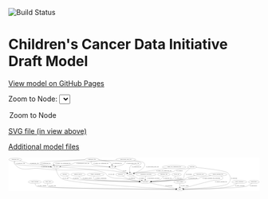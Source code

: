 <link rel='stylesheet' href="assets/style.css">
<link rel='stylesheet' href="https://unpkg.com/leaflet@1.5.1/dist/leaflet.css" integrity="sha512-xwE/Az9zrjBIphAcBb3F6JVqxf46+CDLwfLMHloNu6KEQCAWi6HcDUbeOfBIptF7tcCzusKFjFw2yuvEpDL9wQ==" crossorigin="">
<script type="text/javascript" src="https://code.jquery.com/jquery-3.2.1.min.js"></script>
<script type="text/javascript"  src="https://unpkg.com/leaflet@1.5.1/dist/leaflet.js"></script>
<script type="text/javascript" src="assets/actions.js"></script>

![Build Status](https://github.com/CBIIT/ccdi-model/actions/workflows/model-test-and-deploy.yml/badge.svg)

# Children's Cancer Data Initiative Draft Model

[View model on GitHub Pages](https://cbiit.github.io/ccdi-model/)



Zoom to Node: <select id="node_select">
  <option value="">Zoom to Node</option>
</select>
<div id="model"></div>

<p>
<a href="./model-desc/ccdi-model.svg">SVG file (in view above)</a>
<p>
<a href="./model-desc">Additional model files</a>
<div id='graph' style='display:off;'>
<svg width="2925pt" height="392pt"
 viewBox="0.00 0.00 2925.09 392.00" xmlns="http://www.w3.org/2000/svg" xmlns:xlink="http://www.w3.org/1999/xlink">
<g id="graph0" class="graph" transform="scale(1 1) rotate(0) translate(4 388)">
<title>Perl</title>
<polygon fill="#ffffff" stroke="transparent" points="-4,4 -4,-388 2921.0877,-388 2921.0877,4 -4,4"/>
<!-- family_relationship -->
<g id="node1" class="node">
<title>family_relationship</title>
<ellipse fill="none" stroke="#000000" cx="1011.0433" cy="-192" rx="100.1823" ry="18"/>
<text text-anchor="middle" x="1011.0433" y="-188.3" font-family="Times,serif" font-size="14.00" fill="#000000">family_relationship</text>
</g>
<!-- participant -->
<g id="node10" class="node">
<title>participant</title>
<ellipse fill="none" stroke="#000000" cx="1590.0433" cy="-105" rx="62.2891" ry="18"/>
<text text-anchor="middle" x="1590.0433" y="-101.3" font-family="Times,serif" font-size="14.00" fill="#000000">participant</text>
</g>
<!-- family_relationship&#45;&gt;participant -->
<g id="edge21" class="edge">
<title>family_relationship&#45;&gt;participant</title>
<path fill="none" stroke="#000000" d="M996.485,-174.0464C989.5983,-163.3012 984.5472,-150.0238 993.0433,-141 1010.7642,-122.1783 1362.2854,-110.8525 1517.4723,-106.7518"/>
<polygon fill="#000000" stroke="#000000" points="1517.9469,-110.2407 1527.8521,-106.4806 1517.764,-103.2431 1517.9469,-110.2407"/>
<text text-anchor="middle" x="1072.5433" y="-144.8" font-family="Times,serif" font-size="14.00" fill="#000000">of_family_relationship</text>
</g>
<!-- diagnosis -->
<g id="node2" class="node">
<title>diagnosis</title>
<ellipse fill="none" stroke="#000000" cx="1301.0433" cy="-192" rx="54.6905" ry="18"/>
<text text-anchor="middle" x="1301.0433" y="-188.3" font-family="Times,serif" font-size="14.00" fill="#000000">diagnosis</text>
</g>
<!-- diagnosis&#45;&gt;participant -->
<g id="edge35" class="edge">
<title>diagnosis&#45;&gt;participant</title>
<path fill="none" stroke="#000000" d="M1324.5035,-175.5728C1341.8462,-164.1906 1366.449,-149.5918 1390.0433,-141 1431.7341,-125.8183 1480.7298,-116.8648 1519.7918,-111.6841"/>
<polygon fill="#000000" stroke="#000000" points="1520.5351,-115.1179 1530.0134,-110.3839 1519.6517,-108.1738 1520.5351,-115.1179"/>
<text text-anchor="middle" x="1434.5433" y="-144.8" font-family="Times,serif" font-size="14.00" fill="#000000">of_diagnosis</text>
</g>
<!-- single_cell_sequencing_file -->
<g id="node3" class="node">
<title>single_cell_sequencing_file</title>
<ellipse fill="none" stroke="#000000" cx="1926.0433" cy="-279" rx="137.5759" ry="18"/>
<text text-anchor="middle" x="1926.0433" y="-275.3" font-family="Times,serif" font-size="14.00" fill="#000000">single_cell_sequencing_file</text>
</g>
<!-- sample -->
<g id="node13" class="node">
<title>sample</title>
<ellipse fill="none" stroke="#000000" cx="1418.0433" cy="-192" rx="44.393" ry="18"/>
<text text-anchor="middle" x="1418.0433" y="-188.3" font-family="Times,serif" font-size="14.00" fill="#000000">sample</text>
</g>
<!-- single_cell_sequencing_file&#45;&gt;sample -->
<g id="edge33" class="edge">
<title>single_cell_sequencing_file&#45;&gt;sample</title>
<path fill="none" stroke="#000000" d="M1839.2042,-264.9364C1773.7805,-254.4472 1681.8401,-239.9321 1601.0433,-228 1543.3401,-219.4784 1527.8029,-223.4393 1471.0433,-210 1467.6302,-209.1919 1464.126,-208.2538 1460.6242,-207.2385"/>
<polygon fill="#000000" stroke="#000000" points="1461.427,-203.8234 1450.8394,-204.2165 1459.3612,-210.5116 1461.427,-203.8234"/>
<text text-anchor="middle" x="1807.5433" y="-231.8" font-family="Times,serif" font-size="14.00" fill="#000000">of_single_cell_sequencing_file</text>
</g>
<!-- pdx -->
<g id="node4" class="node">
<title>pdx</title>
<ellipse fill="none" stroke="#000000" cx="1208.0433" cy="-279" rx="27.8951" ry="18"/>
<text text-anchor="middle" x="1208.0433" y="-275.3" font-family="Times,serif" font-size="14.00" fill="#000000">pdx</text>
</g>
<!-- pdx&#45;&gt;sample -->
<g id="edge8" class="edge">
<title>pdx&#45;&gt;sample</title>
<path fill="none" stroke="#000000" d="M1231.7247,-269.1891C1267.1268,-254.5225 1334.3068,-226.6908 1377.586,-208.7609"/>
<polygon fill="#000000" stroke="#000000" points="1379.0725,-211.9336 1386.9714,-204.8726 1376.3932,-205.4666 1379.0725,-211.9336"/>
<text text-anchor="middle" x="1349.0433" y="-231.8" font-family="Times,serif" font-size="14.00" fill="#000000">of_pdx</text>
</g>
<!-- methylation_array_file -->
<g id="node5" class="node">
<title>methylation_array_file</title>
<ellipse fill="none" stroke="#000000" cx="1364.0433" cy="-366" rx="115.8798" ry="18"/>
<text text-anchor="middle" x="1364.0433" y="-362.3" font-family="Times,serif" font-size="14.00" fill="#000000">methylation_array_file</text>
</g>
<!-- methylation_array_file&#45;&gt;pdx -->
<g id="edge16" class="edge">
<title>methylation_array_file&#45;&gt;pdx</title>
<path fill="none" stroke="#000000" d="M1360.3354,-347.5551C1357.2194,-336.625 1351.6712,-323.3258 1342.0433,-315 1327.636,-302.5412 1279.8943,-291.7373 1245.4997,-285.2981"/>
<polygon fill="#000000" stroke="#000000" points="1245.7709,-281.79 1235.3058,-283.4428 1244.5174,-288.6769 1245.7709,-281.79"/>
<text text-anchor="middle" x="1443.5433" y="-318.8" font-family="Times,serif" font-size="14.00" fill="#000000">of_methylation_array_file</text>
</g>
<!-- cell_line -->
<g id="node9" class="node">
<title>cell_line</title>
<ellipse fill="none" stroke="#000000" cx="546.0433" cy="-279" rx="49.2915" ry="18"/>
<text text-anchor="middle" x="546.0433" y="-275.3" font-family="Times,serif" font-size="14.00" fill="#000000">cell_line</text>
</g>
<!-- methylation_array_file&#45;&gt;cell_line -->
<g id="edge15" class="edge">
<title>methylation_array_file&#45;&gt;cell_line</title>
<path fill="none" stroke="#000000" d="M1255.7689,-359.5423C1085.7236,-349.3832 774.9411,-330.7385 772.0433,-330 756.8226,-326.121 754.9974,-319.8052 740.0433,-315 695.2861,-300.6182 642.7638,-291.3103 603.6641,-285.7693"/>
<polygon fill="#000000" stroke="#000000" points="603.9026,-282.2692 593.5188,-284.3731 602.9483,-289.2038 603.9026,-282.2692"/>
<text text-anchor="middle" x="863.5433" y="-318.8" font-family="Times,serif" font-size="14.00" fill="#000000">of_methylation_array_file</text>
</g>
<!-- methylation_array_file&#45;&gt;sample -->
<g id="edge14" class="edge">
<title>methylation_array_file&#45;&gt;sample</title>
<path fill="none" stroke="#000000" d="M1457.8423,-355.4225C1509.6831,-348.6083 1565.2,-339.3098 1573.0433,-330 1615.0438,-280.1464 1520.2551,-231.8306 1461.0494,-207.7805"/>
<polygon fill="#000000" stroke="#000000" points="1462.1077,-204.4348 1451.522,-203.9934 1459.5219,-210.9397 1462.1077,-204.4348"/>
<text text-anchor="middle" x="1673.5433" y="-275.3" font-family="Times,serif" font-size="14.00" fill="#000000">of_methylation_array_file</text>
</g>
<!-- study_funding -->
<g id="node6" class="node">
<title>study_funding</title>
<ellipse fill="none" stroke="#000000" cx="304.0433" cy="-105" rx="77.1866" ry="18"/>
<text text-anchor="middle" x="304.0433" y="-101.3" font-family="Times,serif" font-size="14.00" fill="#000000">study_funding</text>
</g>
<!-- study -->
<g id="node17" class="node">
<title>study</title>
<ellipse fill="none" stroke="#000000" cx="1992.0433" cy="-18" rx="36.2938" ry="18"/>
<text text-anchor="middle" x="1992.0433" y="-14.3" font-family="Times,serif" font-size="14.00" fill="#000000">study</text>
</g>
<!-- study_funding&#45;&gt;study -->
<g id="edge20" class="edge">
<title>study_funding&#45;&gt;study</title>
<path fill="none" stroke="#000000" d="M306.7814,-86.9678C309.5548,-75.4654 315.0849,-61.3781 326.0433,-54 360.548,-30.7684 1678.4197,-20.2186 1945.2269,-18.3186"/>
<polygon fill="#000000" stroke="#000000" points="1945.377,-21.8177 1955.352,-18.247 1945.3275,-14.8179 1945.377,-21.8177"/>
<text text-anchor="middle" x="388.0433" y="-57.8" font-family="Times,serif" font-size="14.00" fill="#000000">of_study_funding</text>
</g>
<!-- radiology_file -->
<g id="node7" class="node">
<title>radiology_file</title>
<ellipse fill="none" stroke="#000000" cx="1807.0433" cy="-192" rx="73.387" ry="18"/>
<text text-anchor="middle" x="1807.0433" y="-188.3" font-family="Times,serif" font-size="14.00" fill="#000000">radiology_file</text>
</g>
<!-- radiology_file&#45;&gt;participant -->
<g id="edge9" class="edge">
<title>radiology_file&#45;&gt;participant</title>
<path fill="none" stroke="#000000" d="M1800.8659,-173.9494C1796.0962,-162.7423 1788.3731,-148.9969 1777.0433,-141 1758.2096,-127.7066 1704.4043,-118.2134 1659.317,-112.3249"/>
<polygon fill="#000000" stroke="#000000" points="1659.6161,-108.8349 1649.2556,-111.0506 1658.7365,-115.7794 1659.6161,-108.8349"/>
<text text-anchor="middle" x="1849.0433" y="-144.8" font-family="Times,serif" font-size="14.00" fill="#000000">of_radiology_file</text>
</g>
<!-- study_arm -->
<g id="node8" class="node">
<title>study_arm</title>
<ellipse fill="none" stroke="#000000" cx="459.0433" cy="-105" rx="59.5901" ry="18"/>
<text text-anchor="middle" x="459.0433" y="-101.3" font-family="Times,serif" font-size="14.00" fill="#000000">study_arm</text>
</g>
<!-- study_arm&#45;&gt;study -->
<g id="edge24" class="edge">
<title>study_arm&#45;&gt;study</title>
<path fill="none" stroke="#000000" d="M453.8021,-87.0199C451.787,-75.9867 451.6684,-62.4074 460.0433,-54 486.9114,-27.0272 1691.1898,-19.5053 1945.2816,-18.2173"/>
<polygon fill="#000000" stroke="#000000" points="1945.6538,-21.7156 1955.6362,-18.1656 1945.6188,-14.7156 1945.6538,-21.7156"/>
<text text-anchor="middle" x="508.5433" y="-57.8" font-family="Times,serif" font-size="14.00" fill="#000000">of_study_arm</text>
</g>
<!-- cell_line&#45;&gt;participant -->
<g id="edge23" class="edge">
<title>cell_line&#45;&gt;participant</title>
<path fill="none" stroke="#000000" d="M595.6266,-277.1754C717.3832,-272.0427 1027.8572,-254.8174 1120.0433,-210 1140.3932,-200.1066 1135.9195,-184.3457 1156.0433,-174 1235.7759,-133.0093 1266.5101,-155.1214 1355.0433,-141 1412.1927,-131.8844 1477.2352,-121.9549 1524.3811,-114.8375"/>
<polygon fill="#000000" stroke="#000000" points="1525.0936,-118.2697 1534.4599,-113.3176 1524.0498,-111.3479 1525.0936,-118.2697"/>
<text text-anchor="middle" x="1196.5433" y="-188.3" font-family="Times,serif" font-size="14.00" fill="#000000">of_cell_line</text>
</g>
<!-- cell_line&#45;&gt;study -->
<g id="edge22" class="edge">
<title>cell_line&#45;&gt;study</title>
<path fill="none" stroke="#000000" d="M549.1875,-260.9271C555.8944,-228.8979 575.017,-163.4363 622.0433,-141 743.9042,-82.86 1719.6861,-31.4492 1945.5084,-20.2541"/>
<polygon fill="#000000" stroke="#000000" points="1945.8733,-23.7404 1955.6885,-19.7515 1945.5281,-16.749 1945.8733,-23.7404"/>
<text text-anchor="middle" x="662.5433" y="-144.8" font-family="Times,serif" font-size="14.00" fill="#000000">of_cell_line</text>
</g>
<!-- participant&#45;&gt;study -->
<g id="edge2" class="edge">
<title>participant&#45;&gt;study</title>
<path fill="none" stroke="#000000" d="M1640.144,-94.1573C1719.6474,-76.9513 1873.3773,-43.6814 1948.538,-27.4153"/>
<polygon fill="#000000" stroke="#000000" points="1949.5728,-30.7725 1958.6062,-25.2364 1948.0921,-23.9309 1949.5728,-30.7725"/>
<text text-anchor="middle" x="1865.5433" y="-57.8" font-family="Times,serif" font-size="14.00" fill="#000000">of_participant</text>
</g>
<!-- follow_up -->
<g id="node11" class="node">
<title>follow_up</title>
<ellipse fill="none" stroke="#000000" cx="1954.0433" cy="-192" rx="55.4913" ry="18"/>
<text text-anchor="middle" x="1954.0433" y="-188.3" font-family="Times,serif" font-size="14.00" fill="#000000">follow_up</text>
</g>
<!-- follow_up&#45;&gt;participant -->
<g id="edge26" class="edge">
<title>follow_up&#45;&gt;participant</title>
<path fill="none" stroke="#000000" d="M1944.0501,-173.7867C1936.7547,-162.3613 1925.7583,-148.4322 1912.0433,-141 1870.3661,-118.415 1743.9973,-109.9644 1662.5177,-106.8263"/>
<polygon fill="#000000" stroke="#000000" points="1662.4412,-103.3212 1652.3195,-106.4521 1662.1845,-110.3165 1662.4412,-103.3212"/>
<text text-anchor="middle" x="1975.0433" y="-144.8" font-family="Times,serif" font-size="14.00" fill="#000000">of_follow_up</text>
</g>
<!-- pathology_file -->
<g id="node12" class="node">
<title>pathology_file</title>
<ellipse fill="none" stroke="#000000" cx="76.0433" cy="-366" rx="76.0865" ry="18"/>
<text text-anchor="middle" x="76.0433" y="-362.3" font-family="Times,serif" font-size="14.00" fill="#000000">pathology_file</text>
</g>
<!-- pathology_file&#45;&gt;pdx -->
<g id="edge6" class="edge">
<title>pathology_file&#45;&gt;pdx</title>
<path fill="none" stroke="#000000" d="M126.0081,-352.3867C148.4681,-346.0086 175.2246,-338.0509 199.0433,-330 216.6366,-324.0533 219.8502,-318.7284 238.0433,-315 284.381,-305.5038 995.7274,-284.969 1169.8159,-280.0666"/>
<polygon fill="#000000" stroke="#000000" points="1170.1354,-283.5591 1180.0331,-279.7795 1169.9386,-276.5619 1170.1354,-283.5591"/>
<text text-anchor="middle" x="299.0433" y="-318.8" font-family="Times,serif" font-size="14.00" fill="#000000">of_pathology_file</text>
</g>
<!-- pathology_file&#45;&gt;cell_line -->
<g id="edge5" class="edge">
<title>pathology_file&#45;&gt;cell_line</title>
<path fill="none" stroke="#000000" d="M70.87,-347.6764C69.0012,-336.7919 69.0163,-323.4981 77.0433,-315 90.9174,-300.3115 363.7128,-286.8155 486.7468,-281.449"/>
<polygon fill="#000000" stroke="#000000" points="486.9196,-284.9449 496.759,-281.0158 486.617,-277.9514 486.9196,-284.9449"/>
<text text-anchor="middle" x="138.0433" y="-318.8" font-family="Times,serif" font-size="14.00" fill="#000000">of_pathology_file</text>
</g>
<!-- pathology_file&#45;&gt;sample -->
<g id="edge4" class="edge">
<title>pathology_file&#45;&gt;sample</title>
<path fill="none" stroke="#000000" d="M66.3979,-348.1051C62.0641,-337.382 59.4334,-324.1073 67.0433,-315 153.63,-211.3747 231.894,-276.474 366.0433,-261 807.693,-210.0562 928.3988,-293.6148 1365.0433,-210 1368.6939,-209.3009 1372.4368,-208.4089 1376.163,-207.3972"/>
<polygon fill="#000000" stroke="#000000" points="1377.3293,-210.7018 1385.9121,-204.49 1375.3289,-203.9937 1377.3293,-210.7018"/>
<text text-anchor="middle" x="427.0433" y="-275.3" font-family="Times,serif" font-size="14.00" fill="#000000">of_pathology_file</text>
</g>
<!-- sample&#45;&gt;participant -->
<g id="edge27" class="edge">
<title>sample&#45;&gt;participant</title>
<path fill="none" stroke="#000000" d="M1444.1405,-177.2517C1462.8726,-166.8108 1488.807,-152.6504 1512.0433,-141 1523.1883,-135.412 1535.3717,-129.6348 1546.727,-124.3878"/>
<polygon fill="#000000" stroke="#000000" points="1548.3994,-127.4714 1556.0297,-120.1208 1545.481,-121.1088 1548.3994,-127.4714"/>
<text text-anchor="middle" x="1548.5433" y="-144.8" font-family="Times,serif" font-size="14.00" fill="#000000">of_sample</text>
</g>
<!-- study_admin -->
<g id="node14" class="node">
<title>study_admin</title>
<ellipse fill="none" stroke="#000000" cx="1992.0433" cy="-105" rx="70.3881" ry="18"/>
<text text-anchor="middle" x="1992.0433" y="-101.3" font-family="Times,serif" font-size="14.00" fill="#000000">study_admin</text>
</g>
<!-- study_admin&#45;&gt;study -->
<g id="edge34" class="edge">
<title>study_admin&#45;&gt;study</title>
<path fill="none" stroke="#000000" d="M1992.0433,-86.9735C1992.0433,-75.1918 1992.0433,-59.5607 1992.0433,-46.1581"/>
<polygon fill="#000000" stroke="#000000" points="1995.5434,-46.0033 1992.0433,-36.0034 1988.5434,-46.0034 1995.5434,-46.0033"/>
<text text-anchor="middle" x="2048.5433" y="-57.8" font-family="Times,serif" font-size="14.00" fill="#000000">of_study_admin</text>
</g>
<!-- therapeutic_procedure -->
<g id="node15" class="node">
<title>therapeutic_procedure</title>
<ellipse fill="none" stroke="#000000" cx="1598.0433" cy="-192" rx="117.7793" ry="18"/>
<text text-anchor="middle" x="1598.0433" y="-188.3" font-family="Times,serif" font-size="14.00" fill="#000000">therapeutic_procedure</text>
</g>
<!-- therapeutic_procedure&#45;&gt;participant -->
<g id="edge3" class="edge">
<title>therapeutic_procedure&#45;&gt;participant</title>
<path fill="none" stroke="#000000" d="M1593.8674,-173.7781C1592.7401,-168.1126 1591.662,-161.8249 1591.0433,-156 1590.2765,-148.7816 1589.8982,-140.9571 1589.7383,-133.6546"/>
<polygon fill="#000000" stroke="#000000" points="1593.2363,-133.4266 1589.6403,-123.4607 1586.2367,-133.4939 1593.2363,-133.4266"/>
<text text-anchor="middle" x="1684.0433" y="-144.8" font-family="Times,serif" font-size="14.00" fill="#000000">of_therapeutic_procedure</text>
</g>
<!-- synonym -->
<g id="node16" class="node">
<title>synonym</title>
<ellipse fill="none" stroke="#000000" cx="2134.0433" cy="-279" rx="51.9908" ry="18"/>
<text text-anchor="middle" x="2134.0433" y="-275.3" font-family="Times,serif" font-size="14.00" fill="#000000">synonym</text>
</g>
<!-- synonym&#45;&gt;participant -->
<g id="edge11" class="edge">
<title>synonym&#45;&gt;participant</title>
<path fill="none" stroke="#000000" d="M2110.1313,-262.8826C2092.7328,-250.1762 2069.5928,-231.1215 2054.0433,-210 2034.218,-183.0708 2051.2259,-160.4763 2024.0433,-141 2009.5616,-130.6239 1781.0867,-116.009 1661.619,-109.0239"/>
<polygon fill="#000000" stroke="#000000" points="1661.6453,-105.5196 1651.4589,-108.4329 1661.2388,-112.5078 1661.6453,-105.5196"/>
<text text-anchor="middle" x="2096.5433" y="-188.3" font-family="Times,serif" font-size="14.00" fill="#000000">of_synonym</text>
</g>
<!-- synonym&#45;&gt;sample -->
<g id="edge13" class="edge">
<title>synonym&#45;&gt;sample</title>
<path fill="none" stroke="#000000" d="M2095.5398,-266.7136C2088.1239,-264.6106 2080.3806,-262.5936 2073.0433,-261 2017.3335,-248.9005 1999.938,-261.583 1946.0433,-243 1933.4312,-238.6513 1932.8583,-231.7082 1920.0433,-228 1824.1206,-200.2432 1569.2204,-228.2442 1471.0433,-210 1467.3888,-209.3209 1463.6433,-208.4429 1459.9154,-207.4406"/>
<polygon fill="#000000" stroke="#000000" points="1460.7458,-204.0363 1450.1634,-204.5483 1458.7554,-210.7473 1460.7458,-204.0363"/>
<text text-anchor="middle" x="1988.5433" y="-231.8" font-family="Times,serif" font-size="14.00" fill="#000000">of_synonym</text>
</g>
<!-- synonym&#45;&gt;study -->
<g id="edge12" class="edge">
<title>synonym&#45;&gt;study</title>
<path fill="none" stroke="#000000" d="M2184.54,-274.1888C2290.3653,-263.6111 2527.6707,-237.1085 2552.0433,-210 2588.6227,-169.3143 2593.3097,-127.9649 2557.0433,-87 2522.8376,-48.3629 2168.3072,-26.84 2038.9489,-20.2256"/>
<polygon fill="#000000" stroke="#000000" points="2038.7487,-16.7112 2028.5852,-19.7031 2038.3962,-23.7023 2038.7487,-16.7112"/>
<text text-anchor="middle" x="2623.5433" y="-144.8" font-family="Times,serif" font-size="14.00" fill="#000000">of_synonym</text>
</g>
<!-- molecular_test -->
<g id="node18" class="node">
<title>molecular_test</title>
<ellipse fill="none" stroke="#000000" cx="2228.0433" cy="-192" rx="79.8859" ry="18"/>
<text text-anchor="middle" x="2228.0433" y="-188.3" font-family="Times,serif" font-size="14.00" fill="#000000">molecular_test</text>
</g>
<!-- molecular_test&#45;&gt;participant -->
<g id="edge10" class="edge">
<title>molecular_test&#45;&gt;participant</title>
<path fill="none" stroke="#000000" d="M2168.7721,-179.8271C2134.5765,-172.3854 2095.2304,-162.9871 2079.0433,-156 2067.8385,-151.1635 2067.5986,-144.9258 2056.0433,-141 2019.7889,-128.6831 1783.6724,-114.9587 1662.1187,-108.5979"/>
<polygon fill="#000000" stroke="#000000" points="1661.9585,-105.0849 1651.7901,-108.0607 1661.5948,-112.0755 1661.9585,-105.0849"/>
<text text-anchor="middle" x="2143.0433" y="-144.8" font-family="Times,serif" font-size="14.00" fill="#000000">of_molecular_test</text>
</g>
<!-- clinical_measure_file -->
<g id="node19" class="node">
<title>clinical_measure_file</title>
<ellipse fill="none" stroke="#000000" cx="2434.0433" cy="-192" rx="108.5808" ry="18"/>
<text text-anchor="middle" x="2434.0433" y="-188.3" font-family="Times,serif" font-size="14.00" fill="#000000">clinical_measure_file</text>
</g>
<!-- clinical_measure_file&#45;&gt;participant -->
<g id="edge7" class="edge">
<title>clinical_measure_file&#45;&gt;participant</title>
<path fill="none" stroke="#000000" d="M2354.9439,-179.5979C2302.7369,-171.1434 2241.8545,-160.6668 2230.0433,-156 2218.6931,-151.5154 2218.6351,-144.8169 2207.0433,-141 2203.8352,-139.9437 1823.6017,-118.257 1661.7082,-109.063"/>
<polygon fill="#000000" stroke="#000000" points="1661.5489,-105.5484 1651.3666,-108.4759 1661.1521,-112.5372 1661.5489,-105.5484"/>
<text text-anchor="middle" x="2359.5433" y="-144.8" font-family="Times,serif" font-size="14.00" fill="#000000">of_clinical_measure_file_participant</text>
</g>
<!-- clinical_measure_file&#45;&gt;study -->
<g id="edge1" class="edge">
<title>clinical_measure_file&#45;&gt;study</title>
<path fill="none" stroke="#000000" d="M2471.5061,-174.9288C2487.0643,-165.5055 2499.3581,-153.2535 2489.0433,-141 2473.9385,-123.0564 2407.9518,-128.0321 2385.0433,-123 2255.5266,-94.5501 2104.581,-51.3478 2033.3161,-30.3387"/>
<polygon fill="#000000" stroke="#000000" points="2033.9738,-26.8834 2023.3918,-27.4044 2031.9891,-33.5961 2033.9738,-26.8834"/>
<text text-anchor="middle" x="2471.0433" y="-101.3" font-family="Times,serif" font-size="14.00" fill="#000000">of_clinical_measure_file</text>
</g>
<!-- study_personnel -->
<g id="node20" class="node">
<title>study_personnel</title>
<ellipse fill="none" stroke="#000000" cx="2686.0433" cy="-105" rx="87.1846" ry="18"/>
<text text-anchor="middle" x="2686.0433" y="-101.3" font-family="Times,serif" font-size="14.00" fill="#000000">study_personnel</text>
</g>
<!-- study_personnel&#45;&gt;study -->
<g id="edge30" class="edge">
<title>study_personnel&#45;&gt;study</title>
<path fill="none" stroke="#000000" d="M2659.3964,-87.7487C2639.7039,-75.9675 2611.78,-61.2305 2585.0433,-54 2482.373,-26.2344 2160.2573,-19.841 2038.9116,-18.4046"/>
<polygon fill="#000000" stroke="#000000" points="2038.8622,-14.9039 2028.8235,-18.2912 2038.7835,-21.9035 2038.8622,-14.9039"/>
<text text-anchor="middle" x="2691.5433" y="-57.8" font-family="Times,serif" font-size="14.00" fill="#000000">of_study_personnel</text>
</g>
<!-- exposure -->
<g id="node21" class="node">
<title>exposure</title>
<ellipse fill="none" stroke="#000000" cx="652.0433" cy="-192" rx="53.0913" ry="18"/>
<text text-anchor="middle" x="652.0433" y="-188.3" font-family="Times,serif" font-size="14.00" fill="#000000">exposure</text>
</g>
<!-- exposure&#45;&gt;participant -->
<g id="edge29" class="edge">
<title>exposure&#45;&gt;participant</title>
<path fill="none" stroke="#000000" d="M673.5416,-175.344C690.3534,-163.3655 714.8575,-148.1186 739.0433,-141 812.5651,-119.3603 1325.0856,-109.1602 1517.3812,-106.063"/>
<polygon fill="#000000" stroke="#000000" points="1517.7224,-109.5581 1527.6653,-105.8993 1517.6108,-102.559 1517.7224,-109.5581"/>
<text text-anchor="middle" x="782.5433" y="-144.8" font-family="Times,serif" font-size="14.00" fill="#000000">of_exposure</text>
</g>
<!-- sequencing_file -->
<g id="node22" class="node">
<title>sequencing_file</title>
<ellipse fill="none" stroke="#000000" cx="968.0433" cy="-366" rx="83.3857" ry="18"/>
<text text-anchor="middle" x="968.0433" y="-362.3" font-family="Times,serif" font-size="14.00" fill="#000000">sequencing_file</text>
</g>
<!-- sequencing_file&#45;&gt;pdx -->
<g id="edge17" class="edge">
<title>sequencing_file&#45;&gt;pdx</title>
<path fill="none" stroke="#000000" d="M1047.8803,-360.791C1100.9968,-355.8541 1164.7766,-346.6282 1186.0433,-330 1193.4943,-324.1741 1198.4653,-315.3256 1201.7628,-306.6261"/>
<polygon fill="#000000" stroke="#000000" points="1205.1173,-307.6268 1204.8178,-297.0362 1198.4475,-305.502 1205.1173,-307.6268"/>
<text text-anchor="middle" x="1263.5433" y="-318.8" font-family="Times,serif" font-size="14.00" fill="#000000">of_sequencing_file</text>
</g>
<!-- sequencing_file&#45;&gt;pdx -->
<g id="edge32" class="edge">
<title>sequencing_file&#45;&gt;pdx</title>
<path fill="none" stroke="#000000" d="M961.2305,-347.9342C958.4319,-337.1468 957.3953,-323.8645 965.0433,-315 978.2384,-299.706 1104.9886,-287.3324 1169.9941,-281.9328"/>
<polygon fill="#000000" stroke="#000000" points="1170.564,-285.398 1180.2464,-281.0966 1169.9949,-278.4212 1170.564,-285.398"/>
<text text-anchor="middle" x="1073.5433" y="-318.8" font-family="Times,serif" font-size="14.00" fill="#000000">of_single_cell_sequencing_file</text>
</g>
<!-- sequencing_file&#45;&gt;cell_line -->
<g id="edge18" class="edge">
<title>sequencing_file&#45;&gt;cell_line</title>
<path fill="none" stroke="#000000" d="M885.2193,-364.0094C724.5133,-359.7408 384.5236,-348.5587 367.0433,-330 362.4723,-325.1471 362.8194,-320.1579 367.0433,-315 382.0737,-296.6458 440.7205,-287.4476 486.8417,-282.9731"/>
<polygon fill="#000000" stroke="#000000" points="487.4276,-286.4342 497.0669,-282.0371 486.7894,-279.4634 487.4276,-286.4342"/>
<text text-anchor="middle" x="433.5433" y="-318.8" font-family="Times,serif" font-size="14.00" fill="#000000">of_sequencing_file</text>
</g>
<!-- sequencing_file&#45;&gt;cell_line -->
<g id="edge31" class="edge">
<title>sequencing_file&#45;&gt;cell_line</title>
<path fill="none" stroke="#000000" d="M886.6393,-362.244C761.5643,-356.0736 535.1793,-343.1575 523.0433,-330 516.425,-322.8247 518.5478,-313.4231 523.5686,-304.6491"/>
<polygon fill="#000000" stroke="#000000" points="526.595,-306.4233 529.3389,-296.19 520.8123,-302.4787 526.595,-306.4233"/>
<text text-anchor="middle" x="631.5433" y="-318.8" font-family="Times,serif" font-size="14.00" fill="#000000">of_single_cell_sequencing_file</text>
</g>
<!-- sequencing_file&#45;&gt;sample -->
<g id="edge19" class="edge">
<title>sequencing_file&#45;&gt;sample</title>
<path fill="none" stroke="#000000" d="M1047.4838,-360.5893C1101.494,-356.9437 1174.5733,-352.0751 1239.0433,-348 1272.37,-345.8934 1516.1487,-354.3094 1539.0433,-330 1543.614,-325.1468 1543.3841,-320.0598 1539.0433,-315 1504.7861,-275.0695 1457.0544,-336.2711 1422.0433,-297 1403.7257,-276.4537 1405.6119,-243.6498 1410.2486,-220.176"/>
<polygon fill="#000000" stroke="#000000" points="1413.7296,-220.6492 1412.5099,-210.1248 1406.9003,-219.1127 1413.7296,-220.6492"/>
<text text-anchor="middle" x="1488.5433" y="-275.3" font-family="Times,serif" font-size="14.00" fill="#000000">of_sequencing_file</text>
</g>
<!-- publication -->
<g id="node23" class="node">
<title>publication</title>
<ellipse fill="none" stroke="#000000" cx="2854.0433" cy="-105" rx="63.0888" ry="18"/>
<text text-anchor="middle" x="2854.0433" y="-101.3" font-family="Times,serif" font-size="14.00" fill="#000000">publication</text>
</g>
<!-- publication&#45;&gt;study -->
<g id="edge25" class="edge">
<title>publication&#45;&gt;study</title>
<path fill="none" stroke="#000000" d="M2831.6212,-88.1249C2814.3984,-76.2008 2789.4932,-61.122 2765.0433,-54 2695.6156,-33.7764 2196.2054,-22.1062 2039.1748,-18.9069"/>
<polygon fill="#000000" stroke="#000000" points="2038.9707,-15.4021 2028.9021,-18.6997 2038.8295,-22.4007 2038.9707,-15.4021"/>
<text text-anchor="middle" x="2849.0433" y="-57.8" font-family="Times,serif" font-size="14.00" fill="#000000">of_publication</text>
</g>
<!-- medical_history -->
<g id="node24" class="node">
<title>medical_history</title>
<ellipse fill="none" stroke="#000000" cx="808.0433" cy="-192" rx="85.2851" ry="18"/>
<text text-anchor="middle" x="808.0433" y="-188.3" font-family="Times,serif" font-size="14.00" fill="#000000">medical_history</text>
</g>
<!-- medical_history&#45;&gt;participant -->
<g id="edge28" class="edge">
<title>medical_history&#45;&gt;participant</title>
<path fill="none" stroke="#000000" d="M816.9117,-174.0272C823.7028,-162.3936 834.2486,-148.1306 848.0433,-141 877.4397,-125.8046 1336.7351,-111.8323 1517.6292,-106.8909"/>
<polygon fill="#000000" stroke="#000000" points="1517.9429,-110.3838 1527.8441,-106.6134 1517.7527,-103.3864 1517.9429,-110.3838"/>
<text text-anchor="middle" x="916.0433" y="-144.8" font-family="Times,serif" font-size="14.00" fill="#000000">of_medical_history</text>
</g>
</g>
</svg>
</div>
